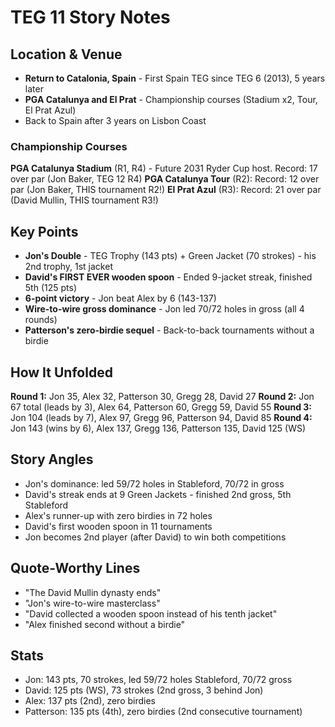 # TEG 11 Story Notes

## Location & Venue
- **Return to Catalonia, Spain** - First Spain TEG since TEG 6 (2013), 5 years later
- **PGA Catalunya and El Prat** - Championship courses (Stadium x2, Tour, El Prat Azul)
- Back to Spain after 3 years on Lisbon Coast

### Championship Courses
**PGA Catalunya Stadium** (R1, R4) - Future 2031 Ryder Cup host. Record: 17 over par (Jon Baker, TEG 12 R4)
**PGA Catalunya Tour** (R2): Record: 12 over par (Jon Baker, THIS tournament R2!)
**El Prat Azul** (R3): Record: 21 over par (David Mullin, THIS tournament R3!)

## Key Points
- **Jon's Double** - TEG Trophy (143 pts) + Green Jacket (70 strokes) - his 2nd trophy, 1st jacket
- **David's FIRST EVER wooden spoon** - Ended 9-jacket streak, finished 5th (125 pts)
- **6-point victory** - Jon beat Alex by 6 (143-137)
- **Wire-to-wire gross dominance** - Jon led 70/72 holes in gross (all 4 rounds)
- **Patterson's zero-birdie sequel** - Back-to-back tournaments without a birdie

## How It Unfolded
**Round 1:** Jon 35, Alex 32, Patterson 30, Gregg 28, David 27
**Round 2:** Jon 67 total (leads by 3), Alex 64, Patterson 60, Gregg 59, David 55
**Round 3:** Jon 104 (leads by 7), Alex 97, Gregg 96, Patterson 94, David 85
**Round 4:** Jon 143 (wins by 6), Alex 137, Gregg 136, Patterson 135, David 125 (WS)

## Story Angles
- Jon's dominance: led 59/72 holes in Stableford, 70/72 in gross
- David's streak ends at 9 Green Jackets - finished 2nd gross, 5th Stableford
- Alex's runner-up with zero birdies in 72 holes
- David's first wooden spoon in 11 tournaments
- Jon becomes 2nd player (after David) to win both competitions

## Quote-Worthy Lines
- "The David Mullin dynasty ends"
- "Jon's wire-to-wire masterclass"
- "David collected a wooden spoon instead of his tenth jacket"
- "Alex finished second without a birdie"

## Stats
- Jon: 143 pts, 70 strokes, led 59/72 holes Stableford, 70/72 gross
- David: 125 pts (WS), 73 strokes (2nd gross, 3 behind Jon)
- Alex: 137 pts (2nd), zero birdies
- Patterson: 135 pts (4th), zero birdies (2nd consecutive tournament)
